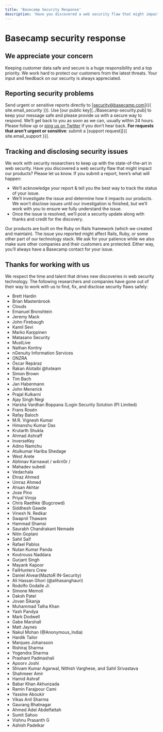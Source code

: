 ```yaml
---
title: 'Basecamp Security Response'
description: 'Have you discovered a web security flaw that might impact Basecamp? Here’s how you can report it.'
---
```


# Basecamp security response

## We appreciate your concern

Keeping customer data safe and secure is a huge responsibility and a top priority. We work hard to protect our customers from the latest threats. Your input and feedback on our security is always appreciated.

## Reporting security problems

Send urgent or sensitive reports directly to [security@basecamp.com]({{ site.email_security }}). Use [our public key][../Basecamp-security.pub] to keep your message safe and please provide us with a secure way to respond. We’ll get back to you as soon as we can, usually within 24 hours. Please follow up or [ping us on Twitter](https://twitter.com/basecamp) if you don’t hear back. **For requests that aren’t urgent or sensitive**: submit a [support request][{{ site.email_support }}].

## Tracking and disclosing security issues

We work with security researchers to keep up with the state-of-the-art in web security. Have you discovered a web security flaw that might impact our products? Please let us know. If you submit a report, here’s what will happen:

* We’ll acknowledge your report & tell you the best way to track the status of your issue.
* We’ll investigate the issue and determine how it impacts our products. We won’t disclose issues until our investigation is finished, but we’ll work with you to ensure we fully understand the issue.
* Once the issue is resolved, we’ll post a security update along with thanks and credit for the discovery.

Our products are built on the Ruby on Rails framework (which we created and maintain). The issue you reported might affect Rails, Ruby, or some other part of our technology stack. We ask for your patience while we also make sure other companies and their customers are protected. Either way, you’ll always have a Basecamp contact for your issue.

## Thanks for working with us

We respect the time and talent that drives new discoveries in web security technology. The following researchers and companies have gone out of their way to work with us to find, fix, and disclose security flaws safely:

* Brett Hardin
* Brian Mastenbrook
* Clouds
* Emanuel Bronshtein
* Jeremy Mack
* John Firebaugh
* Kamil Sevi
* Marko Karppinen
* Matasano Security
* MustLive
* Nathan Kontny
* nGenuity Information Services
* ONZRA
* Óscar Repáraz
* Rakan Alotaibi @hxteam
* Simon Brown
* Tim Bach
* Jan Habermann
* John Menerick
* Prajal Kulkarni
* Ajay Singh Negi
* Harsha Vardhan Boppana (Login Security Solution (P) Limited)
* Frans Rosén
* Rafay Baloch
* M.R. Vignesh Kumar
* Himanshu Kumar Das
* Krutarth Shukla
* Ahmad Ashraff
* InverseKey
* Adino Namchu
* Atulkumar Hariba Shedage
* West Arete
* Abhinav Karnawat \/ w4rri0r \/
* Mahadev subedi
* Vedachala
* Ehraz Ahmed
* Umraz Ahmed
* Ahsan Akhtar
* Jose Pino
* Priyal Viroja
* Chris Raethke (Bugcrowd)
* Siddhesh Gawde
* Vinesh N. Redkar
* Swapnil Thaware
* Hammad Shamsi
* Saurabh Chandrakant Nemade
* Nitin Goplani
* Sahil Saif
* Rafael Pablos
* Nutan Kumar Panda
* Koutrouss Naddara
* Gurjant Singh
* Mayank Kapoor
* FailHunters Crew
* Daniel Alvear(MaztoR IN-Security)
* Ali Hassan Ghori (@alihasanghauri)
* Rodolfo Godalle Jr.
* Simone Memoli
* Daksh Patel
* Jovan Šikanja
* Muhammad Talha Khan
* Yash Pandya
* Mark Dodwell
* Gabe Marshall
* Matt Jaynes
* Nakul Mohan (@Anonymous\_India)
* Hardik Tailor
* Marques Johansson
* Rishiraj Sharma
* Yogendra Sharma
* Prashant Padmashali
* Apoorv Joshi
* Shivam Kumar Agarwal, Nithish Varghese, and Sahil Srivastava
* Shahmeer Amir
* Hamid Ashraf
* Babar Khan Akhunzada
* Ramin Farajpour Cami
* Yassine Aboukir
* Vikas Anil Sharma
* Gaurang Bhatnagar
* Ahmed Adel Abdelfattah
* Sumit Sahoo
* Vishnu Prasanth G
* Ashish Padelkar
